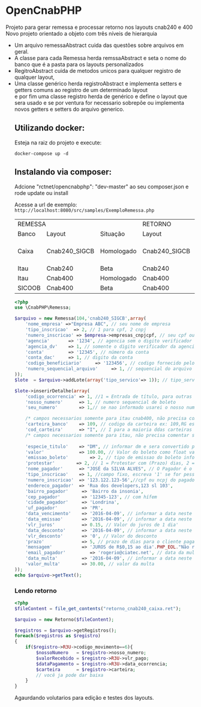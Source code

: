 # OpenCnabPHP
Projeto para gerar remessa e processar retorno nos layouts cnab240 e 400<br>
Novo projeto orientado a objeto com três níveis de hierarquia
<ul>
<li>
Um arquivo remessaAbstract cuida das questões sobre arquivos em geral.
</li>
<li>
A classe para cada Remessa herda remssaAbstract e seta o nome do banco que é a pasta para os layouts personalizados
</li>
<li>
RegitroAbstract cuida de metodos unicos para qualquer registro de qualquer layout,
</li>
<li>
Uma classe genérico herda registroAbstract e implementa setters e getters comuns ao registro de um determinado layout
</li>
e por fim uma classe registro herda de genérico e define o layout que sera usado e se por ventura for necessario sobrepõe ou implementa novos getters e setters do arquivo generico.
</li><br>

## Utilizando docker:
Esteja na raiz do projeto e execute:
```shell
docker-compose up -d
```
## Instalando via composer:


Adcione "rctnet/opencnabphp": "dev-master" ao seu composer.json e rode update ou install

Acesse a url de exemplo: 
`http://localhost:8080/src/samples/ExemploRemessa.php`

<table>
    <tr>
        <td colspan="3">
            REMESSA
        </td>
        <td colspan="2">
            RETORNO
        </td>
    </tr>
    <tr>
        <td>
            Banco
        </td>
        <td>
            Layout
        </td>
        <td>
           Situação 
        </td>
        <td>
            Layout
        </td>
        <td>
           Situação 
        </td>
    </tr>
    <tr>
        <td>
            Caixa
        </td>
        <td>
            Cnab240_SIGCB
        </td>
        <td>
            Homologado
        </td>
        <td>
            Cnab240_SIGCB
        </td>
        <td>
            aguardando voluntario para teste
        </td>
    </tr>
    <tr>
        <td>
            Itau
        </td>
        <td>
            Cnab240
        </td>
        <td>
            Beta
        </td>
        <td>
            Cnab240
        </td>
        <td>
            Beta
        </td>
    </tr>
    <tr>
        <td>
            Itau
        </td>
        <td>
            Cnab400
        </td>
        <td>
            Homologado
        </td>
        <td>
            Cnab400
        </td>
        <td>
            Beta
        </td>
    </tr>
    <tr>
        <td>
            SICOOB
        </td>
        <td>
            Cnab400
        </td>
        <td>
            Beta
        </td>
        <td>
            Cnab400
        </td>
        <td>
            Beta
        </td>
    </tr>
</table>

```php
<?php
use \CnabPHP\Remessa;

$arquivo = new Remessa(104,'cnab240_SIGCB',array(
    'nome_empresa' =>"Empresa ABC", // seu nome de empresa
    'tipo_inscricao'  => 2, // 1 para cpf, 2 cnpj 
    'numero_inscricao' => $empresa->empresas_cnpjcpf, // seu cpf ou cnpj completo
    'agencia'       => '1234', // agencia sem o digito verificador 
    'agencia_dv'    => 1, // somente o digito verificador da agencia 
    'conta'         => '12345', // número da conta
    'conta_dac'     => 1, // digito da conta
    'codigo_beneficiario'     => '123456', // codigo fornecido pelo banco
    'numero_sequencial_arquivo'     => 1, // sequencial do arquivo um numero novo para cada arquivo gerado
));
$lote  = $arquivo->addLote(array('tipo_servico'=> 1)); // tipo_servico  = 1 para cobrança registrada, 2 para sem registro

$lote->inserirDetalhe(array(
    'codigo_ocorrencia' => 1, //1 = Entrada de título, para outras opçoes ver nota explicativa C004 manual Cnab_SIGCB na pasta docs
    'nosso_numero'      => 1, // numero sequencial de boleto
    'seu_numero'        => 1,// se nao informado usarei o nosso numero 

    /* campos necessarios somente para itau cnab400, não precisa comentar se for outro layout    */
    'carteira_banco'    => 109, // codigo da carteira ex: 109,RG esse vai o nome da carteira no banco
    'cod_carteira'      => "I", // I para a maioria ddas carteiras do itau
    /* campos necessarios somente para itau, não precisa comentar se for outro layout   */
    
    'especie_titulo'    => "DM", // informar dm e sera convertido para codigo em qualquer laytou conferir em especie.php
    'valor'             => 100.00, // Valor do boleto como float valido em php
    'emissao_boleto'        => 2, // tipo de emissao do boleto informar 2 para emissao pelo beneficiario e 1 para emissao pelo banco
    'protestar'        => 2, // 1 = Protestar com (Prazo) dias, 2 = Devolver após (Prazo) dias
    'nome_pagador'      => "JOSÉ da SILVA ALVES", // O Pagador é o cliente, preste atenção nos campos abaixo
    'tipo_inscricao'    => 1, //campo fixo, escreva '1' se for pessoa fisica, 2 se for pessoa juridica
    'numero_inscricao'  => '123.122.123-56',//cpf ou ncpj do pagador
    'endereco_pagador'  => 'Rua dos developers,123 sl 103',
    'bairro_pagador'     => 'Bairro da insonia',
    'cep_pagador'        => '12345-123', // com hífem
    'cidade_pagador'     => 'Londrina',
    'uf_pagador'         => 'PR',
    'data_vencimento'    => '2016-04-09', // informar a data neste formato
    'data_emissao'       => '2016-04-09', // informar a data neste formato
    'vlr_juros'          => 0.15, // Valor do juros de 1 dia'
    'data_desconto'      => '2016-04-09', // informar a data neste formato
    'vlr_desconto'       => '0', // Valor do desconto
    'prazo'              => 5, // prazo de dias para o cliente pagar após o vencimento
    'mensagem'           => 'JUROS de R$0,15 ao dia'.PHP_EOL."Não receber apos 30 dias",
    'email_pagador'         => 'rogerio@ciatec.net', // data da multa
    'data_multa'         => '2016-04-09', // informar a data neste formato, // data da multa
    'valor_multa'        => 30.00, // valor da multa
));        
echo $arquivo->getText();
```

<line>
<h3>Lendo retorno</h3>

```php
<?php
$fileContent = file_get_contents("retorno_cnab240_caixa.ret");

$arquivo = new Retorno($fileContent);

$registros = $arquivo->getRegistros();
foreach($registros as $registro)
{
    if($registro->R3U->codigo_movimento==6){
        $nossoNumero   = $registro->nosso_numero;
        $valorRecebido = $registro->R3U->vlr_pago;
        $dataPagamento = $registro->R3U->data_ocorrencia;
        $carteira      = $registro->carteira;
        // você ja pode dar baixa
    }
}
```

Agaurdando volutarios para edição e testes dos layouts.
